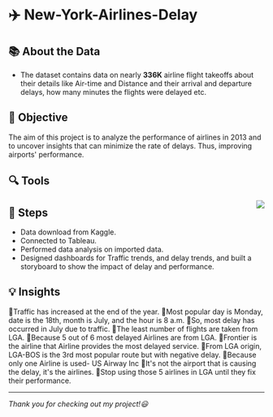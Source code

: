 # :airplane: New-York-Airlines-Delay



## :books: About the Data

- The dataset contains data on nearly **336K** airline flight takeoffs about their details like Air-time and Distance and their arrival and departure delays, how many minutes the flights were delayed etc.

## :dart: Objective

The aim of this project is to analyze the performance of airlines in 2013 and to uncover insights that can minimize the rate of delays. Thus, improving airports' performance.

## :mag: Tools

<img align = "right" src = https://d1.awsstatic.com/china/hp/partners/tableau-LOGO-new02.5c999da7245fd3cb2ad15cde4bf90d0432b626ef.png>

## :feet: Steps



- Data download from Kaggle.
- Connected to Tableau.
- Performed data analysis on imported data.
- Designed dashboards for Traffic trends, and delay trends, and built a storyboard to show the impact of delay and performance.




## :bulb: Insights

 📍Traffic has increased at the end of the year.
 📍Most popular day is Monday, date is the 18th, month is July, and the hour is 8 a.m.
 📍So, most delay has occurred in July due to traffic.
 📍The least number of flights are taken from LGA.
 📍Because 5 out of 6 most delayed Airlines are from LGA.
 📍Frontier is the airline that Airline provides the most delayed service.
 📍From LGA origin, LGA-BOS is the 3rd most popular route but with negative delay.
 📍Because only one Airline is used- US Airway Inc
 📍It's not the airport that is causing the delay, it's the airlines.
 📍Stop using those 5 airlines in LGA until they fix their performance.

----

*Thank you for checking out my project!:smiley:*
